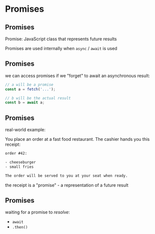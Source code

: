 # Promises

## Promises

Promise: JavaScript class that represents future results

Promises are used internally when `async` / `await` is used

## Promises

we can access promises if we "forget" to await an asynchronous result:

```js
// a will be a promise
const a = fetch('...');

// b will be the actual result
const b = await a;
```

## Promises

real-world example:

You place an order at a fast food restaurant. The cashier hands you this receipt:

```txt
order #42:

- cheeseburger
- small fries

The order will be served to you at your seat when ready.
```

the receipt is a "promise" - a representation of a future result

## Promises

waiting for a promise to _resolve_:

- `await`
- `.then()`
